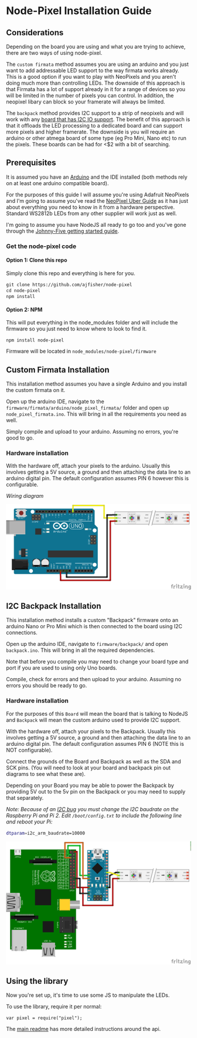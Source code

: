 # Node-Pixel Installation Guide

## Considerations

Depending on the board you are using and what you are trying to achieve, there
are two ways of using node-pixel.

The `custom firmata` method assumes you are using an arduino and you just want
to add addressable LED support to the way firmata works already. This is a good
option if you want to play with NeoPixels and you aren't doing much more than
controlling LEDs. The downside of this approach is that Firmata has a lot of
support already in it for a range of devices so you will be limited in the number
of pixels you can control. In addition, the neopixel libary can block so your
framerate will always be limited.

The `backpack` method provides I2C support to a strip of neopixels and will work
with any [board that has I2C IO support](http://johnny-five.io/platform-support/).
The benefit of this approach is that it offloads the LED processing to a dedicated
board and can support more pixels and higher framerate. The downside is you will
require an arduino or other atmega board of some type (eg Pro Mini, Nano etc) to
run the pixels. These boards can be had for <$2 with a bit of searching.

## Prerequisites

It is assumed you have an [Arduino](http://arduino.cc/en/Guide/HomePage) and
the IDE installed (both methods rely on at least one arduino compatible board).

For the purposes of this guide I will assume you're using Adafruit NeoPixels and I'm going
to assume you've read the [NeoPixel Uber Guide](http://learn.adafruit.com/adafruit-neopixel-uberguide/overview)
as it has just about everything you need to know in it from a hardware perspective.
Standard WS2812b LEDs from any other supplier will work just as well.

I'm going to assume you have NodeJS all ready to go too and you've gone through
the [Johnny-Five getting started guide](http://johnny-five.io).

### Get the node-pixel code

#### Option 1: Clone this repo

Simply clone this repo and everything is here for you.

```
git clone https://github.com/ajfisher/node-pixel
cd node-pixel
npm install
```

#### Option 2: NPM

This will put everything in the node_modules folder and will include the firmware
so you just need to know where to look to find it.

```
npm install node-pixel
```

Firmware will be located in `node_modules/node-pixel/firmware`

## Custom Firmata Installation

This installation method assumes you have a single Arduino and you install the
custom firmata on it.

Open up the arduino IDE, navigate to the `firmware/firmata/arduino/node_pixel_firmata/`
folder and open up `node_pixel_firmata.ino`. This will bring in all the requirements you
need as well.

Simply compile and upload to your arduino. Assuming no errors, you're good to go.

### Hardware installation

With the hardware off, attach your pixels to the arduino. Usually this involves
getting a 5V source, a ground and then attaching the data line to an arduino
digital pin. The default configuration assumes PIN 6 however this is configurable.

_Wiring diagram_

![Custom Firmata Diagram](custom_firmata_bb.png)

## I2C Backpack Installation

This installation method installs a custom "Backpack" firmware onto an arduino
Nano or Pro Mini which is then connected to the board using I2C connections.

Open up the arduino IDE, navigate to `firmware/backpack/` and open `backpack.ino`.
This will bring in all the required dependencies.

Note that before you compile you may need to change your board type and port
if you are used to using only Uno boards.

Compile, check for errors and then upload to your arduino. Assuming no errors
you should be ready to go.

### Hardware installation

For the purposes of this `Board` will mean the board that is talking to NodeJS
and `Backpack` will mean the custom arduino used to provide I2C support.

With the hardware off, attach your pixels to the Backpack. Usually this involves
getting a 5V source, a ground and then attaching the data line to an arduino
digital pin. The default configuration assumes PIN 6 (NOTE this is NOT configurable).

Connect the grounds of the Board and Backpack as well as the SDA and SCK pins. (You
will need to look at your board and backpack pin out diagrams to see what these are).

Depending on your Board you may be able to power the Backpack by providing 5V out
to the 5v pin on the Backpack or you may need to supply that separately.

*Note: Because of an [I2C bug](http://www.advamation.com/knowhow/raspberrypi/rpi-i2c-bug.html) you must change the I2C baudrate on the Raspberry Pi and Pi 2. Edit `/boot/config.txt` to include the following line and reboot your Pi:*

```bash
dtparam=i2c_arm_baudrate=10000
```


![I2C Backpack Diagram](i2c_backpack_bb.png)

## Using the library

Now you're set up, it's time to use some JS to manipulate the LEDs.

To use the library, require it per normal:

```
var pixel = require("pixel");
```

The [main readme](../README.md) has more detailed instructions around the api.


